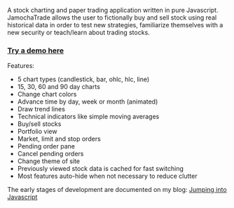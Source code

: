 A stock charting and paper trading application written in pure Javascript. JamochaTrade allows the user to fictionally buy and sell stock using real historical data in order to test new strategies, familiarize themselves with a new security or teach/learn about trading stocks.

### [Try a demo here](http://nickzarr.com/demos/jamochatrade/)

Features:

- 5 chart types (candlestick, bar, ohlc, hlc, line)
- 15, 30, 60 and 90 day charts
- Change chart colors
- Advance time by day, week or month (animated)
- Draw trend lines
- Technical indicators like simple moving averages
- Buy/sell stocks
- Portfolio view
- Market, limit and stop orders
- Pending order pane
- Cancel pending orders
- Change theme of site
- Previously viewed stock data is cached for fast switching
- Most features auto-hide when not necessary to reduce clutter


The early stages of development are documented on my blog:
[Jumping into Javascript](http://nickzarr.com/blog4/series/jumping-into-javascript/)